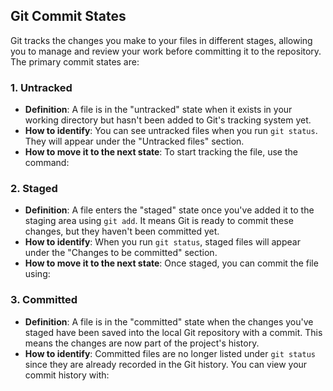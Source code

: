 ## Git Commit States

Git tracks the changes you make to your files in different stages, allowing you to manage and review your work before committing it to the repository. The primary commit states are:

### 1. Untracked
- **Definition**: A file is in the "untracked" state when it exists in your working directory but hasn't been added to Git's tracking system yet.
- **How to identify**: You can see untracked files when you run `git status`. They will appear under the "Untracked files" section.
- **How to move it to the next state**: To start tracking the file, use the command:

### 2. Staged
- **Definition**: A file enters the "staged" state once you've added it to the staging area using `git add`. It means Git is ready to commit these changes, but they haven't been committed yet.
- **How to identify**: When you run `git status`, staged files will appear under the "Changes to be committed" section.
- **How to move it to the next state**: Once staged, you can commit the file using:


### 3. Committed
- **Definition**: A file is in the "committed" state when the changes you've staged have been saved into the local Git repository with a commit. This means the changes are now part of the project's history.
- **How to identify**: Committed files are no longer listed under `git status` since they are already recorded in the Git history. You can view your commit history with:
